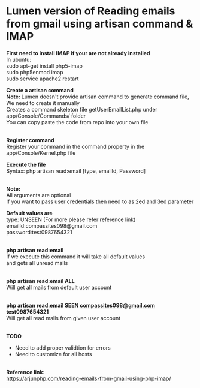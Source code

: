 # Lumen version of Reading emails from gmail using artisan command & IMAP

<p><b>First need to install IMAP if your are not already installed</b> <br />
In ubuntu:<br />
sudo apt-get install php5-imap<br />
sudo php5enmod imap<br />
sudo service apache2 restart<br />
</p>

<p><b>Create a artisan command </b> <br />
<b>Note: </b> Lumen doesn't provide artisan command to generate command file, We need to create it manually <br />
Creates a command skeleton file getUserEmailList.php under app/Console/Commands/ folder<br />
You can copy paste the code from repo into your own file<br /><br />

<b>Register command</b><br />
Register your command in the command property in the app/Console/Kernel.php file
<p>

<p><b>Execute the file </b> <br />
Syntax:
php artisan read:email [type, emailId, Password] <br /> <br />
 
<b>Note:</b> <br />
All arguments are optional <br />
If you want to pass user credentials then need to as 2ed and 3ed parameter <br />
 
<p><b>Default values are</b> <br />
type: UNSEEN (For more please refer reference link)<br />
emailId:compassites098@gmail.com<br />
password:test0987654321<br /><br />

<b>php artisan read:email </b> <br />
If we execute this command it will take all default values<br />
and gets all unread mails <br /><br />
 
<b>php artisan read:email ALL</b> <br />
Will get all mails from default user account<br /><br />

<b>php artisan read:email SEEN compassites098@gmail.com test0987654321</b> <br />
Will get all read mails from given user account<br /><br />

<b>TODO</b> <br />
- Need to add proper validtion for errors<br />
- Need to customize for all hosts<br /><br />

<b>Reference link:</b> <br />
https://arjunphp.com/reading-emails-from-gmail-using-php-imap/
</p>